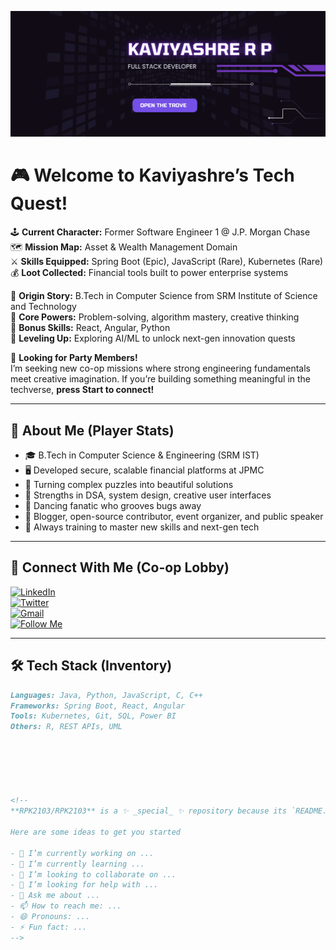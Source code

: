 <!-- Banner -->
<p align="center">
  <img src="https://github.com/RPK2103/RPK2103/blob/main/assets/banner/Purple Modern Neon Game Streamer Twitch Banner.svg" alt="Profile Banner" />
</p>

# 🎮 Welcome to Kaviyashre’s Tech Quest!  

🕹️ **Current Character:** Former Software Engineer 1 @ J.P. Morgan Chase  
🗺️ **Mission Map:** Asset & Wealth Management Domain  
⚔️ **Skills Equipped:** Spring Boot (Epic), JavaScript (Rare), Kubernetes (Rare)  
💰 **Loot Collected:** Financial tools built to power enterprise systems  

🏫 **Origin Story:** B.Tech in Computer Science from SRM Institute of Science and Technology  
🧩 **Core Powers:** Problem-solving, algorithm mastery, creative thinking  
🎨 **Bonus Skills:** React, Angular, Python  
🧠 **Leveling Up:** Exploring AI/ML to unlock next-gen innovation quests  

🚀 **Looking for Party Members!**  
I’m seeking new co-op missions where strong engineering fundamentals meet creative imagination. If you’re building something meaningful in the techverse, **press Start to connect!**  

---

## 👾 About Me (Player Stats)

- 🎓 B.Tech in Computer Science & Engineering (SRM IST)  
- 🖥️ Developed secure, scalable financial platforms at JPMC  
- 🔮 Turning complex puzzles into beautiful solutions  
- 🧩 Strengths in DSA, system design, creative user interfaces  
- 💃 Dancing fanatic who grooves bugs away  
- 📝 Blogger, open-source contributor, event organizer, and public speaker  
- 🌱 Always training to master new skills and next-gen tech  

---

## 🤝 Connect With Me (Co-op Lobby)

[![LinkedIn](https://img.shields.io/badge/LinkedIn-blue?logo=linkedin&style=for-the-badge)](https://www.linkedin.com/in/yourlinkedin)  
[![Twitter](https://img.shields.io/badge/Twitter-black?logo=twitter&style=for-the-badge)](https://twitter.com/yourtwitterhandle)  
[![Gmail](https://img.shields.io/badge/Email-red?logo=gmail&style=for-the-badge)](mailto:youremail@example.com)  
[![Follow Me](https://img.shields.io/github/followers/RPK2103?label=Follow%20Me&style=social)](https://github.com/RPK2103)

---

## 🛠️ Tech Stack (Inventory)

```markdown
Languages: Java, Python, JavaScript, C, C++  
Frameworks: Spring Boot, React, Angular  
Tools: Kubernetes, Git, SQL, Power BI  
Others: R, REST APIs, UML






<!--
**RPK2103/RPK2103** is a ✨ _special_ ✨ repository because its `README.md` (this file) appears on your GitHub profile.

Here are some ideas to get you started

- 🔭 I’m currently working on ...
- 🌱 I’m currently learning ...
- 👯 I’m looking to collaborate on ...
- 🤔 I’m looking for help with ...
- 💬 Ask me about ...
- 📫 How to reach me: ...
- 😄 Pronouns: ...
- ⚡ Fun fact: ...
-->
